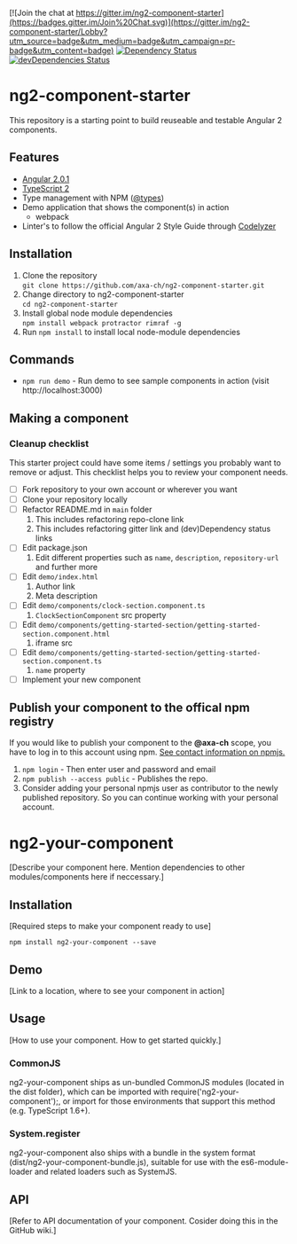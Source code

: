 [![Join the chat at https://gitter.im/ng2-component-starter](https://badges.gitter.im/Join%20Chat.svg)](https://gitter.im/ng2-component-starter/Lobby?utm_source=badge&utm_medium=badge&utm_campaign=pr-badge&utm_content=badge)
[![Dependency Status](https://david-dm.org/axa-ch/ng2-component-starter.svg)](https://david-dm.org/axa-ch/ng2-component-starter)
[![devDependencies Status](https://david-dm.org/axa-ch/ng2-component-starter/dev-status.svg)](https://david-dm.org/axa-ch/ng2-component-starter?type=dev)

# ng2-component-starter
This repository is a starting point to build reuseable and testable Angular 2 components.

## Features

* [Angular 2.0.1](https://angular.io/)
* [TypeScript 2](https://www.typescriptlang.org/docs/release-notes/typescript-2.0.html)
* Type management with NPM ([@types](https://www.npmjs.com/~types))
* Demo application that shows the component(s) in action
  * webpack
* Linter's to follow the official Angular 2 Style Guide through [Codelyzer](https://www.npmjs.com/package/codelyzer)

## Installation

1. Clone the repository  
`git clone https://github.com/axa-ch/ng2-component-starter.git`
2. Change directory to ng2-component-starter  
`cd ng2-component-starter`
3. Install global node module dependencies  
`npm install webpack protractor rimraf -g`
4. Run `npm install` to install local node-module dependencies

## Commands

* `npm run demo` - Run demo to see sample components in action (visit http://localhost:3000)

## Making a component

### Cleanup checklist
This starter project could have some items / settings you probably want to remove or adjust. This checklist helps you to review your component needs.

* [ ] Fork repository to your own account or wherever you want
* [ ] Clone your repository locally
* [ ] Refactor README.md in `main` folder
  1. This includes refactoring repo-clone link
  2. This includes refactoring gitter link and (dev)Dependency status links
* [ ] Edit package.json
  1. Edit different properties such as `name`, `description`, `repository-url` and further more
* [ ] Edit `demo/index.html`
  1. Author link
  2. Meta description
* [ ] Edit `demo/components/clock-section.component.ts`
  1. `ClockSectionComponent` src property
* [ ] Edit `demo/components/getting-started-section/getting-started-section.component.html`
  1.  iframe src
* [ ] Edit `demo/components/getting-started-section/getting-started-section.component.ts`
  1. `name` property
* [ ] Implement your new component

## Publish your component to the offical npm registry

If you would like to publish your component to the **@axa-ch** scope, you have to log in to this account using npm. [See contact information on npmjs.](https://www.npmjs.com/~axa-ch)  

1. `npm login` - Then enter user and password and email
2. `npm publish --access public` - Publishes the repo.
3. Consider adding your personal npmjs user as contributor to the newly published repository. So you can continue working with your personal account.

# ng2-your-component

[Describe your component here. Mention dependencies to other modules/components here if neccessary.]

## Installation

[Required steps to make your component ready to use]

`npm install ng2-your-component --save`

## Demo

[Link to a location, where to see your component in action]

## Usage

[How to use your component. How to get started quickly.]

### CommonJS

ng2-your-component ships as un-bundled CommonJS modules (located in the dist folder), which can be imported with require('ng2-your-component');, or import for those environments that support this method (e.g. TypeScript 1.6+).

### System.register

ng2-your-component also ships with a bundle in the system format (dist/ng2-your-component-bundle.js), suitable for use with the es6-module-loader and related loaders such as SystemJS.

## API

[Refer to API documentation of your component. Cosider doing this in the GitHub wiki.]